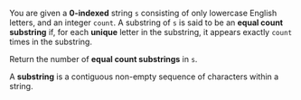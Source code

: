 You are given a **0-indexed** string `s` consisting of only lowercase English letters, and an integer `count`. A substring of `s` is said to be an **equal count substring** if, for each **unique** letter in the substring, it appears exactly `count` times in the substring.

Return the number of **equal count substrings** in `s`.

A **substring** is a contiguous non-empty sequence of characters within a string.
